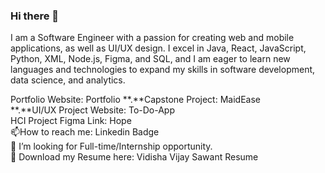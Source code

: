 ### Hi there 👋

I am a Software Engineer with a passion for creating web and mobile applications, as well as UI/UX design. I excel in Java, React, JavaScript, Python, XML, Node.js, Figma, and SQL, and I am eager to learn new languages and technologies to expand my skills in software development, data science, and analytics.


 Portfolio Website: Portfolio
**.**Capstone Project: MaidEase  
**.**UI/UX Project Website: To-Do-App  
HCI Project Figma Link: Hope  
📫How to reach me: Linkedin Badge  
🤔 I’m looking for Full-time/Internship opportunity.  
📓 Download my Resume here: Vidisha Vijay Sawant Resume  
